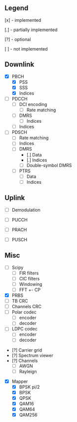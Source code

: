 ## Legend

[x] - implemented

[.] - partially implemented

[?] - optional

[ ] - not implemented


## Downlink

- [x] PBCH
    - [x] PSS
    - [x] SSS
    - [x] Indices

- [ ] PDCCH
    - [ ] DCI encoding
        - [ ] Rate matching
    - [ ] DMRS
        - [ ] Indices
    - [ ] Indices

- [ ] PDSCH
    - [ ] Rate matching
    - [ ] Indices
    - [ ] DMRS
        - [.] Data
        - [.] Indices
        - [ ] Double-symbol DMRS
    - [ ] PTRS
        - [ ] Data
        - [ ] Indices

## Uplink

- [ ] Demodulation

- [ ] PUCCH

- [ ] PRACH

- [ ] PUSCH


## Misc
- [ ] Scipy
    - [ ] FIR filters
    - [ ] CIC filters
    - [ ] Windowing
    - [ ] FFT +- CP
- [x] PRBS
- [ ] TB CRC
- [ ] Channels CRC
- [ ] Polar codec
    - [ ] encoder
    - [ ] decoder
- [ ] LDPC codec
    - [ ] encoder
    - [ ] decoder
- [?] Carrier grid
- [?] Spectrum viewer
- [?] Channels
    - [ ] AWGN
    - [ ] Rayleign
- [x] Mapper
    - [x] BPSK pi/2
    - [x] BPSK
    - [x] QPSK
    - [x] QAM16
    - [x] QAM64
    - [x] QAM256
